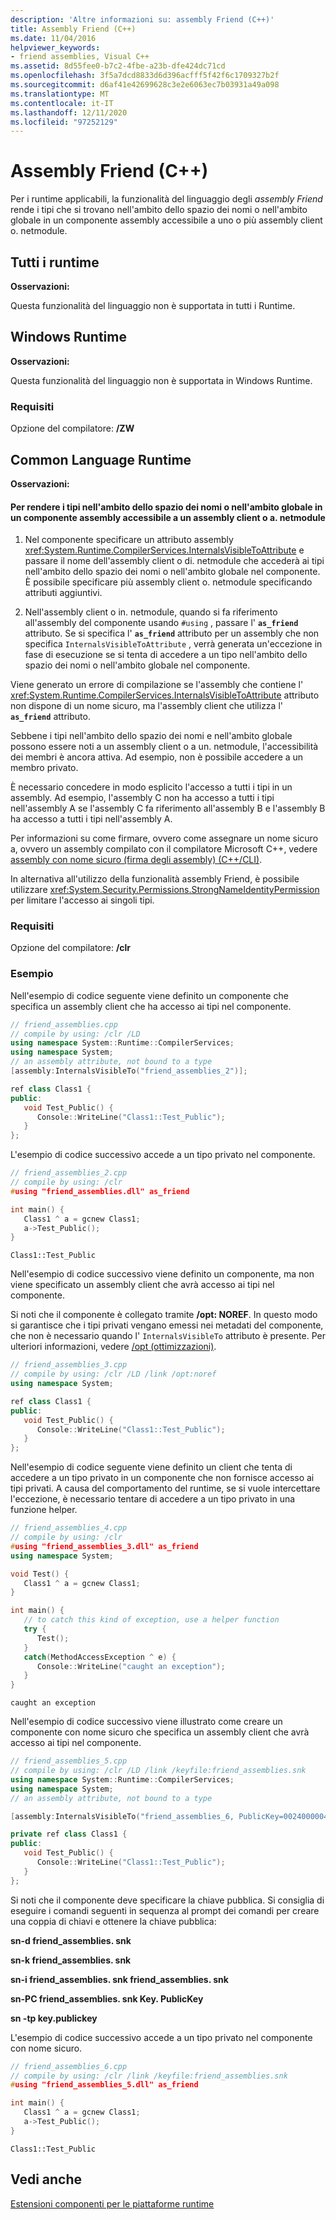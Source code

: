 ```yaml
---
description: 'Altre informazioni su: assembly Friend (C++)'
title: Assembly Friend (C++)
ms.date: 11/04/2016
helpviewer_keywords:
- friend assemblies, Visual C++
ms.assetid: 8d55fee0-b7c2-4fbe-a23b-dfe424dc71cd
ms.openlocfilehash: 3f5a7dcd8833d6d396acfff5f42f6c1709327b2f
ms.sourcegitcommit: d6af41e42699628c3e2e6063ec7b03931a49a098
ms.translationtype: MT
ms.contentlocale: it-IT
ms.lasthandoff: 12/11/2020
ms.locfileid: "97252129"
---
```

# <a name="friend-assemblies-c"></a>Assembly Friend (C++)

Per i runtime applicabili, la funzionalità del linguaggio degli *assembly Friend* rende i tipi che si trovano nell'ambito dello spazio dei nomi o nell'ambito globale in un componente assembly accessibile a uno o più assembly client o. netmodule.

## <a name="all-runtimes"></a>Tutti i runtime

**Osservazioni:**

Questa funzionalità del linguaggio non è supportata in tutti i Runtime.

## <a name="windows-runtime"></a>Windows Runtime

**Osservazioni:**

Questa funzionalità del linguaggio non è supportata in Windows Runtime.

### <a name="requirements"></a>Requisiti

Opzione del compilatore: **/ZW**

## <a name="common-language-runtime"></a>Common Language Runtime

**Osservazioni:**

#### <a name="to-make-types-at-namespace-scope-or-global-scope-in-an-assembly-component-accessible-to-a-client-assembly-or-netmodule"></a>Per rendere i tipi nell'ambito dello spazio dei nomi o nell'ambito globale in un componente assembly accessibile a un assembly client o a. netmodule

1. Nel componente specificare un attributo assembly <xref:System.Runtime.CompilerServices.InternalsVisibleToAttribute> e passare il nome dell'assembly client o di. netmodule che accederà ai tipi nell'ambito dello spazio dei nomi o nell'ambito globale nel componente.  È possibile specificare più assembly client o. netmodule specificando attributi aggiuntivi.

1. Nell'assembly client o in. netmodule, quando si fa riferimento all'assembly del componente usando `#using` , passare l' **`as_friend`** attributo.  Se si specifica l' **`as_friend`** attributo per un assembly che non specifica `InternalsVisibleToAttribute` , verrà generata un'eccezione in fase di esecuzione se si tenta di accedere a un tipo nell'ambito dello spazio dei nomi o nell'ambito globale nel componente.

Viene generato un errore di compilazione se l'assembly che contiene l' <xref:System.Runtime.CompilerServices.InternalsVisibleToAttribute> attributo non dispone di un nome sicuro, ma l'assembly client che utilizza l' **`as_friend`** attributo.

Sebbene i tipi nell'ambito dello spazio dei nomi e nell'ambito globale possono essere noti a un assembly client o a un. netmodule, l'accessibilità dei membri è ancora attiva.  Ad esempio, non è possibile accedere a un membro privato.

È necessario concedere in modo esplicito l'accesso a tutti i tipi in un assembly.  Ad esempio, l'assembly C non ha accesso a tutti i tipi nell'assembly A se l'assembly C fa riferimento all'assembly B e l'assembly B ha accesso a tutti i tipi nell'assembly A.

Per informazioni su come firmare, ovvero come assegnare un nome sicuro a, ovvero un assembly compilato con il compilatore Microsoft C++, vedere [assembly con nome sicuro (firma degli assembly) (C++/CLI)](../dotnet/strong-name-assemblies-assembly-signing-cpp-cli.md).

In alternativa all'utilizzo della funzionalità assembly Friend, è possibile utilizzare <xref:System.Security.Permissions.StrongNameIdentityPermission> per limitare l'accesso ai singoli tipi.

### <a name="requirements"></a>Requisiti

Opzione del compilatore: **/clr**

### <a name="examples"></a>Esempio

Nell'esempio di codice seguente viene definito un componente che specifica un assembly client che ha accesso ai tipi nel componente.

```cpp
// friend_assemblies.cpp
// compile by using: /clr /LD
using namespace System::Runtime::CompilerServices;
using namespace System;
// an assembly attribute, not bound to a type
[assembly:InternalsVisibleTo("friend_assemblies_2")];

ref class Class1 {
public:
   void Test_Public() {
      Console::WriteLine("Class1::Test_Public");
   }
};
```

L'esempio di codice successivo accede a un tipo privato nel componente.

```cpp
// friend_assemblies_2.cpp
// compile by using: /clr
#using "friend_assemblies.dll" as_friend

int main() {
   Class1 ^ a = gcnew Class1;
   a->Test_Public();
}
```

```Output
Class1::Test_Public
```

Nell'esempio di codice successivo viene definito un componente, ma non viene specificato un assembly client che avrà accesso ai tipi nel componente.

Si noti che il componente è collegato tramite **/opt: NOREF**. In questo modo si garantisce che i tipi privati vengano emessi nei metadati del componente, che non è necessario quando l' `InternalsVisibleTo` attributo è presente. Per ulteriori informazioni, vedere [/opt (ottimizzazioni)](../build/reference/opt-optimizations.md).

```cpp
// friend_assemblies_3.cpp
// compile by using: /clr /LD /link /opt:noref
using namespace System;

ref class Class1 {
public:
   void Test_Public() {
      Console::WriteLine("Class1::Test_Public");
   }
};
```

Nell'esempio di codice seguente viene definito un client che tenta di accedere a un tipo privato in un componente che non fornisce accesso ai tipi privati. A causa del comportamento del runtime, se si vuole intercettare l'eccezione, è necessario tentare di accedere a un tipo privato in una funzione helper.

```cpp
// friend_assemblies_4.cpp
// compile by using: /clr
#using "friend_assemblies_3.dll" as_friend
using namespace System;

void Test() {
   Class1 ^ a = gcnew Class1;
}

int main() {
   // to catch this kind of exception, use a helper function
   try {
      Test();
   }
   catch(MethodAccessException ^ e) {
      Console::WriteLine("caught an exception");
   }
}
```

```Output
caught an exception
```

Nell'esempio di codice successivo viene illustrato come creare un componente con nome sicuro che specifica un assembly client che avrà accesso ai tipi nel componente.

```cpp
// friend_assemblies_5.cpp
// compile by using: /clr /LD /link /keyfile:friend_assemblies.snk
using namespace System::Runtime::CompilerServices;
using namespace System;
// an assembly attribute, not bound to a type

[assembly:InternalsVisibleTo("friend_assemblies_6, PublicKey=00240000048000009400000006020000002400005253413100040000010001000bf45d77fd991f3bff0ef51af48a12d35699e04616f27ba561195a69ebd3449c345389dc9603d65be8cd1987bc7ea48bdda35ac7d57d3d82c666b7fc1a5b79836d139ef0ac8c4e715434211660f481612771a9f7059b9b742c3d8af00e01716ed4b872e6f1be0e94863eb5745224f0deaba5b137624d7049b6f2d87fba639fc5")];

private ref class Class1 {
public:
   void Test_Public() {
      Console::WriteLine("Class1::Test_Public");
   }
};
```

Si noti che il componente deve specificare la chiave pubblica. Si consiglia di eseguire i comandi seguenti in sequenza al prompt dei comandi per creare una coppia di chiavi e ottenere la chiave pubblica:

**sn-d friend_assemblies. snk**

**sn-k friend_assemblies. snk**

**sn-i friend_assemblies. snk friend_assemblies. snk**

**sn-PC friend_assemblies. snk Key. PublicKey**

**sn -tp key.publickey**

L'esempio di codice successivo accede a un tipo privato nel componente con nome sicuro.

```cpp
// friend_assemblies_6.cpp
// compile by using: /clr /link /keyfile:friend_assemblies.snk
#using "friend_assemblies_5.dll" as_friend

int main() {
   Class1 ^ a = gcnew Class1;
   a->Test_Public();
}
```

```Output
Class1::Test_Public
```

## <a name="see-also"></a>Vedi anche

[Estensioni componenti per le piattaforme runtime](../extensions/component-extensions-for-runtime-platforms.md)
